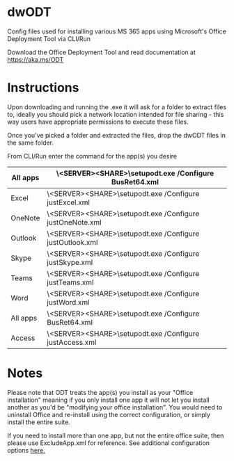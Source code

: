 # dwODT
Config files used for installing various MS 365 apps using Microsoft's Office Deployment Tool via CLI/Run

Download the Office Deployment Tool and read documentation at https://aka.ms/ODT

# Instructions
Upon downloading and running the .exe it will ask for a folder to extract files to, ideally you should pick a network location intended for file sharing - this way users have appropriate permissions to execute these files.

Once you've picked a folder and extracted the files, drop the dwODT files in the same folder.

From CLI/Run enter the command for the app(s) you desire

|All apps|\\\<SERVER>\<SHARE>\setupodt.exe /Configure BusRet64.xml|
|-|-|
|Excel|\\\<SERVER>\<SHARE>\setupodt.exe /Configure justExcel.xml|
|OneNote|\\\<SERVER>\<SHARE>\setupodt.exe /Configure justOneNote.xml|
|Outlook|\\\<SERVER>\<SHARE>\setupodt.exe /Configure justOutlook.xml|
|Skype|\\\<SERVER>\<SHARE>\setupodt.exe /Configure justSkype.xml|
|Teams|\\\<SERVER>\<SHARE>\setupodt.exe /Configure justTeams.xml|
|Word|\\\<SERVER>\<SHARE>\setupodt.exe /Configure justWord.xml|
|All apps|\\\<SERVER>\<SHARE>\setupodt.exe /Configure BusRet64.xml|
|Access|\\\<SERVER>\<SHARE>\setupodt.exe /Configure justAccess.xml|

# Notes
Please note that ODT treats the app(s) you install as your "Office installation" meaning if you only install one app it will not let you install another as you'd be "modifying your office installation". You would need to uninstall Office and re-install using the correct configuration, or simply install the entire suite.

If you need to install more than one app, but not the entire office suite, then please use ExcludeApp.xml for reference. See additional configuration options [here.](https://docs.microsoft.com/en-us/deployoffice/office-deployment-tool-configuration-options)
